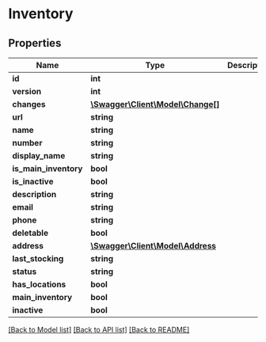 # Inventory

## Properties
Name | Type | Description | Notes
------------ | ------------- | ------------- | -------------
**id** | **int** |  | [optional] 
**version** | **int** |  | [optional] 
**changes** | [**\Swagger\Client\Model\Change[]**](Change.md) |  | [optional] 
**url** | **string** |  | [optional] 
**name** | **string** |  | 
**number** | **string** |  | [optional] 
**display_name** | **string** |  | [optional] 
**is_main_inventory** | **bool** |  | [optional] 
**is_inactive** | **bool** |  | [optional] 
**description** | **string** |  | [optional] 
**email** | **string** |  | [optional] 
**phone** | **string** |  | [optional] 
**deletable** | **bool** |  | [optional] 
**address** | [**\Swagger\Client\Model\Address**](Address.md) |  | [optional] 
**last_stocking** | **string** |  | [optional] 
**status** | **string** |  | [optional] 
**has_locations** | **bool** |  | [optional] 
**main_inventory** | **bool** |  | [optional] 
**inactive** | **bool** |  | [optional] 

[[Back to Model list]](../README.md#documentation-for-models) [[Back to API list]](../README.md#documentation-for-api-endpoints) [[Back to README]](../README.md)


